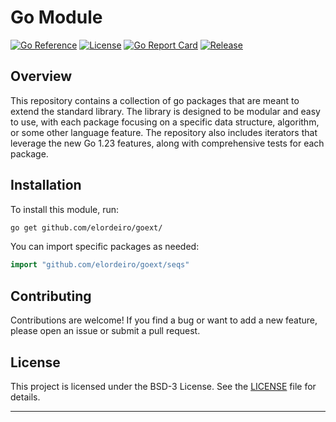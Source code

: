 # Go Module

[![Go Reference](https://pkg.go.dev/badge/github.com/elordeiro/goext.svg)](https://pkg.go.dev/github.com/elordeiro/goext)
[![License](https://img.shields.io/badge/License-BSD%203--Clause-blue.svg)](../LICENSE)
[![Go Report Card](https://goreportcard.com/badge/github.com/elordeiro/goext)](https://goreportcard.com/report/github.com/elordeiro/goext)
[![Release](https://img.shields.io/github/v/release/elordeiro/goext)]()

## Overview

This repository contains a collection of go packages that are meant to extend the standard library. The library is designed to be modular and easy to use, with each package focusing on a specific data structure, algorithm, or some other language feature. The repository also includes iterators that leverage the new Go 1.23 features, along with comprehensive tests for each package.

## Installation

To install this module, run:

```bash
go get github.com/elordeiro/goext/
```

You can import specific packages as needed:

```go
import "github.com/elordeiro/goext/seqs"
```

## Contributing

Contributions are welcome! If you find a bug or want to add a new feature, please open an issue or submit a pull request.

## License

This project is licensed under the BSD-3 License. See the [LICENSE](./LICENSE) file for details.

---
